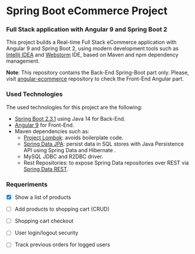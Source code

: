 # Spring Boot eCommerce Project

### Full Stack application with Angular 9 and Spring Boot 2
This project builds a Real-time Full Stack eCommerce application with Angular 9 and Spring Boot 2, using modern
 development tools such as [Intellij IDEA](https://www.jetbrains.com/idea/) and
  [Webstorm](https://www.jetbrains.com/webstorm/)  IDE, based on Maven and npm dependency management.  
 
 **Note**: This repository contains the Back-End Spring-Boot part only. Please, visit 
 [angular-ecommerce](https://github.com/avalldeperas/angular-ecommerce) repository to check the Front-End Angular part.
 
 
 ### Used Technologies
The used technologies for this project are the following:
* [Spring Boot 2.3.1](https://start.spring.io/) using Java 14 for Back-End.
* [Angular 9](https://angular.io/) for Front-End.
* Maven dependencies such as: 
    * [Project Lombok](https://projectlombok.org/): avoids boilerplate code.
    * [Spring Data JPA](https://spring.io/projects/spring-data-jpa): persist data in SQL stores with Java Persistence API using Spring Data and Hibernate .
    * MySQL JDBC and R2DBC driver.
    * Rest Repositories: to expose Spring Data repositories over REST via [Spring Data REST](https://spring.io/projects/spring-data-rest).


### Requeriments
- [x] Show a list of products
- [ ] Add products to shopping cart (CRUD)
- [ ] Shopping cart checkout
- [ ] User login/logout security
- [ ] Track previous orders for logged users



